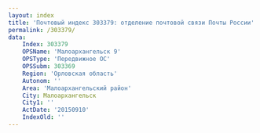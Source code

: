```yaml
---
layout: index
title: 'Почтовый индекс 303379: отделение почтовой связи Почты России'
permalink: /303379/
data:
    Index: 303379
    OPSName: 'Малоархангельск 9'
    OPSType: 'Передвижное ОС'
    OPSSubm: 303369
    Region: 'Орловская область'
    Autonom: ''
    Area: 'Малоархангельский район'
    City: Малоархангельск
    City1: ''
    ActDate: '20150910'
    IndexOld: ''
---
```

